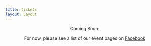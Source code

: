 ```yaml
---
title: tickets
layout: Layout
---
```


<div style="text-align: center">

Coming Soon.

For now, please see a list of our event pages on [Facebook](https://www.facebook.com/pg/WSK.io/events/)

</div>
